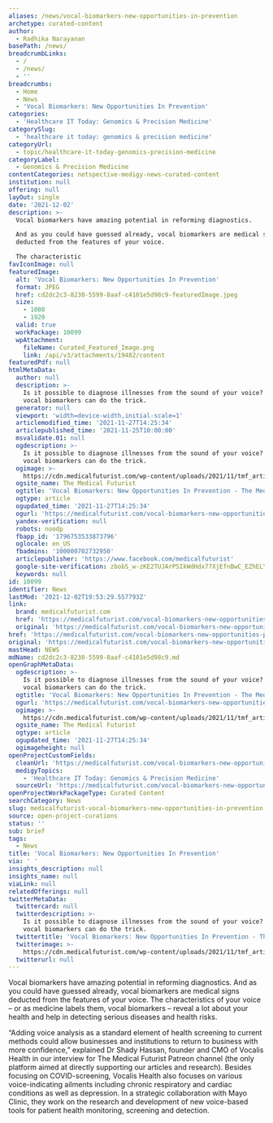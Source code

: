 ```yaml
---
aliases: /news/vocal-biomarkers-new-opportunities-in-prevention
archetype: curated-content
author:
  - Radhika Narayanan
basePath: /news/
breadcrumbLinks:
  - /
  - /news/
  - ''
breadcrumbs:
  - Home
  - News
  - 'Vocal Biomarkers: New Opportunities In Prevention'
categories:
  - 'Healthcare IT Today: Genomics & Precision Medicine'
categorySlug:
  - 'healthcare it today: genomics & precision medicine'
categoryUrl:
  - topic/healthcare-it-today-genomics-precision-medicine
categoryLabel:
  - Genomics & Precision Medicine
contentCategories: netspective-medigy-news-curated-content
institution: null
offering: null
layOut: single
date: '2021-12-02'
description: >-
  Vocal biomarkers have amazing potential in reforming diagnostics.

  And as you could have guessed already, vocal biomarkers are medical signs
  deducted from the features of your voice.

  The characteristic
favIconImage: null
featuredImage:
  alt: 'Vocal Biomarkers: New Opportunities In Prevention'
  format: JPEG
  href: cd2dc2c3-8230-5599-8aaf-c4101e5d98c9-featuredImage.jpeg
  size:
    - 1080
    - 1920
  valid: true
  workPackage: 10099
  wpAttachment:
    fileName: Curated_Featured_Image.png
    link: /api/v3/attachments/19482/content
featuredPdf: null
htmlMetaData:
  author: null
  description: >-
    Is it possible to diagnose illnesses from the sound of your voice? Well,
    vocal biomarkers can do the trick.
  generator: null
  viewport: 'width=device-width,initial-scale=1'
  articlemodified_time: '2021-11-27T14:25:34'
  articlepublished_time: '2021-11-25T10:00:00'
  msvalidate.01: null
  ogdescription: >-
    Is it possible to diagnose illnesses from the sound of your voice? Well,
    vocal biomarkers can do the trick.
  ogimage: >-
    https://cdn.medicalfuturist.com/wp-content/uploads/2021/11/tmf_article_305-01-1.png
  ogsite_name: The Medical Futurist
  ogtitle: 'Vocal Biomarkers: New Opportunities In Prevention - The Medical Futurist'
  ogtype: article
  ogupdated_time: '2021-11-27T14:25:34'
  ogurl: 'https://medicalfuturist.com/vocal-biomarkers-new-opportunities-prevention/'
  yandex-verification: null
  robots: noodp
  fbapp_id: '1796753533873796'
  oglocale: en_US
  fbadmins: '100000702732950'
  articlepublisher: 'https://www.facebook.com/medicalfuturist'
  google-site-verification: zbobS_w-zKE2TUJArPSIkWdHdx77XjEfnBwC_EZhELY
  keywords: null
id: 10099
identifier: News
lastMod: '2021-12-02T19:53:29.557793Z'
link:
  brand: medicalfuturist.com
  href: 'https://medicalfuturist.com/vocal-biomarkers-new-opportunities-prevention/'
  original: 'https://medicalfuturist.com/vocal-biomarkers-new-opportunities-prevention/'
href: 'https://medicalfuturist.com/vocal-biomarkers-new-opportunities-prevention/'
original: 'https://medicalfuturist.com/vocal-biomarkers-new-opportunities-prevention/'
mastHead: NEWS
mdName: cd2dc2c3-8230-5599-8aaf-c4101e5d98c9.md
openGraphMetaData:
  ogdescription: >-
    Is it possible to diagnose illnesses from the sound of your voice? Well,
    vocal biomarkers can do the trick.
  ogtitle: 'Vocal Biomarkers: New Opportunities In Prevention - The Medical Futurist'
  ogurl: 'https://medicalfuturist.com/vocal-biomarkers-new-opportunities-prevention/'
  ogimage: >-
    https://cdn.medicalfuturist.com/wp-content/uploads/2021/11/tmf_article_305-01-1.png
  ogsite_name: The Medical Futurist
  ogtype: article
  ogupdated_time: '2021-11-27T14:25:34'
  ogimageheight: null
openProjectCustomFields:
  cleanUrl: 'https://medicalfuturist.com/vocal-biomarkers-new-opportunities-prevention/'
  medigyTopics:
    - 'Healthcare IT Today: Genomics & Precision Medicine'
  sourceUrl: 'https://medicalfuturist.com/vocal-biomarkers-new-opportunities-prevention/'
openProjectWorkPackageType: Curated Content
searchCategory: News
slug: medicalfuturist-vocal-biomarkers-new-opportunities-in-prevention
source: open-project-curations
status: ''
sub: brief
tags:
  - News
title: 'Vocal Biomarkers: New Opportunities In Prevention'
via: ' '
insights_description: null
insights_name: null
viaLink: null
relatedOfferings: null
twitterMetaData:
  twittercard: null
  twitterdescription: >-
    Is it possible to diagnose illnesses from the sound of your voice? Well,
    vocal biomarkers can do the trick.
  twittertitle: 'Vocal Biomarkers: New Opportunities In Prevention - The Medical Futurist'
  twitterimage: >-
    https://cdn.medicalfuturist.com/wp-content/uploads/2021/11/tmf_article_305-01-1.png
  twitterurl: null
---
```

<p>Vocal biomarkers have amazing potential in reforming diagnostics.
And as you could have guessed already, vocal biomarkers are medical signs deducted from the features of your voice.
The characteristics of your voice – or as medicine labels them, vocal biomarkers – reveal a lot about your health and help in detecting serious diseases and health risks.</p><p>“Adding voice analysis as a standard element of health screening to current methods could allow businesses and institutions to return to business with more confidence,” explained Dr Shady Hassan, founder and CMO of Vocalis Health in our interview for The Medical Futurist Patreon channel (the only platform aimed at directly supporting our articles and research).
Besides focusing on COVID-screening, Vocalis Health also focuses on various voice-indicating ailments including chronic respiratory and cardiac conditions as well as depression.
In a strategic collaboration with Mayo Clinic, they work on the research and development of new voice-based tools for patient health monitoring, screening and detection.</p>
